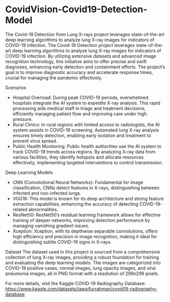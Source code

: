 # CovidVision-Covid19-Detection-Model
The Covid-19 Detection from Lung X-rays project leverages state-of-the-art deep learning algorithms to analyze lung X-ray images for indicators of COVID-19 infection. 
The Covid-19 Detection project leverages state-of-the-art deep learning algorithms to analyze lung X-ray images for indicators of COVID-19 infection. By utilizing extensive datasets and advanced image recognition technology, this initiative aims to offer precise and swift diagnoses, enhancing early detection and containment efforts. The project’s goal is to improve diagnostic accuracy and accelerate response times, crucial for managing the pandemic effectively.

Scenarios
- Hospital Overload: During peak COVID-19 periods, overwhelmed hospitals integrate the AI system to expedite X-ray analysis. This rapid processing aids medical staff in triage and treatment decisions, efficiently managing patient flow and improving care under high pressure.
- Rural Clinics: In rural regions with limited access to radiologists, the AI system assists in COVID-19 screening. Automated lung X-ray analysis ensures timely detection, enabling early isolation and treatment to prevent virus spread.
- Public Health Monitoring: Public health authorities use the AI system to track COVID-19 trends across regions. By analyzing X-ray data from various facilities, they identify hotspots and allocate resources effectively, implementing targeted interventions to control transmission.

Deep Learning Models
- CNN (Convolutional Neural Networks): Fundamental for image classification, CNNs detect features in X-rays, distinguishing between infected and non-infected lungs.
- VGG16: This model is known for its deep architecture and strong feature extraction capabilities, enhancing the accuracy of detecting COVID-19-related abnormalities.
- ResNet50: ResNet50’s residual learning framework allows for effective training of deeper networks, improving detection performance by managing vanishing gradient issues.
- Xception: Xception, with its depthwise separable convolutions, offers high efficiency and precision in image recognition, making it ideal for distinguishing subtle COVID-19 signs in X-rays.

Dataset
The dataset used in this project is sourced from a comprehensive collection of lung X-ray images, providing a robust foundation for training and evaluating the deep learning models. The images are categorized into COVID-19 positive cases, normal images, lung opacity images, and viral pneumonia images, all in PNG format with a resolution of 299x299 pixels.

For more details, visit the Kaggle COVID-19 Radiography Database: https://www.kaggle.com/datasets/tawsifurrahman/covid19-radiography-database
